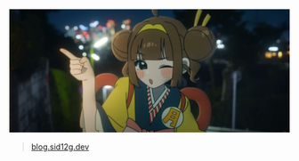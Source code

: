<img src="public/background.png">

> <a href="https://blog.sid12g.dev" target="_blank">blog.sid12g.dev</a>
